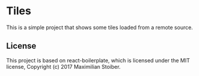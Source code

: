 # Tiles
This is a simple project that shows some tiles loaded from a remote source.

## License

This project is based on react-boilerplate, which is licensed under the MIT license, Copyright (c) 2017 Maximilian
Stoiber.
